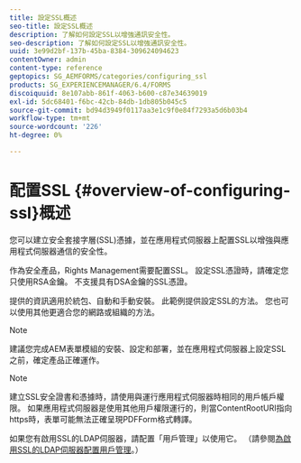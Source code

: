 ```yaml
---
title: 設定SSL概述
seo-title: 設定SSL概述
description: 了解如何設定SSL以增強通訊安全性。
seo-description: 了解如何設定SSL以增強通訊安全性。
uuid: 3e99d2bf-137b-45ba-8384-309624094623
contentOwner: admin
content-type: reference
geptopics: SG_AEMFORMS/categories/configuring_ssl
products: SG_EXPERIENCEMANAGER/6.4/FORMS
discoiquuid: 8e107abb-861f-4063-b600-c87e34639019
exl-id: 5dc68401-f6bc-42cb-84db-1db805b045c5
source-git-commit: bd94d3949f0117aa3e1c9f0e84f7293a5d6b03b4
workflow-type: tm+mt
source-wordcount: '226'
ht-degree: 0%

---
```


# 配置SSL {#overview-of-configuring-ssl}概述

您可以建立安全套接字層(SSL)憑據，並在應用程式伺服器上配置SSL以增強與應用程式伺服器通信的安全性。

作為安全產品，Rights Management需要配置SSL。 設定SSL憑證時，請確定您只使用RSA金鑰。 不支援具有DSA金鑰的SSL憑證。

提供的資訊適用於統包、自動和手動安裝。 此範例提供設定SSL的方法。 您也可以使用其他更適合您的網路或組織的方法。

>[!NOTE]
>
>建議您完成AEM表單模組的安裝、設定和部署，並在應用程式伺服器上設定SSL之前，確定產品正確運作。

>[!NOTE]
>
>建立SSL安全證書和憑據時，請使用與運行應用程式伺服器時相同的用戶帳戶權限。 如果應用程式伺服器是使用其他用戶權限運行的，則當ContentRootURI指向https時，表單可能無法正確呈現PDFForm格式轉譯。

如果您有啟用SSL的LDAP伺服器，請配置「用戶管理」以使用它。 （請參閱[為啟用SSL的LDAP伺服器配置用戶管理](/help/forms/using/admin-help/configure-user-management-ssl-enabled.md#configure-user-management-for-an-ssl-enabled-ldap-server)。）

